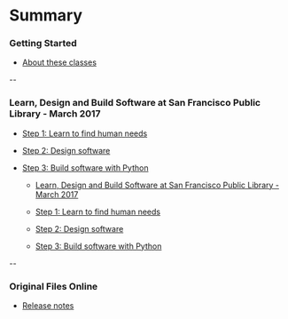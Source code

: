 # Summary

### Getting Started

* [About these classes](README.md)

--

### Learn, Design and Build Software at San Francisco Public Library - March 2017

* [Step 1: Learn to find human needs](2017-03-sfpl-learn.md)
* [Step 2:  Design software](2017-03-sfpl-learn.md)
* [Step 3: Build software with Python](2017-03-sfpl-learn.md)

    * [Learn, Design and Build Software at San Francisco Public Library - March 2017](2017-03-sfpl-learn.md)

    * [Step 1: Learn to find human needs](2017-03-sfpl-learn.md)
    * [Step 2:  Design software](2017-03-sfpl-learn.md)
    * [Step 3: Build software with Python](2017-03-sfpl-learn.md)

--

### Original Files Online

* [Release notes](https://github.com/bonfireschool/curriculum/blob/master/CHANGES.md)
